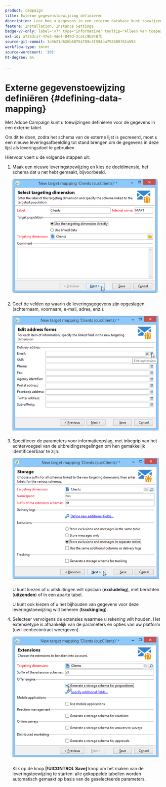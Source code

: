 ```yaml
---
product: campaign
title: Externe gegevenstoewijzing definiëren
description: Leer hoe u gegevens in een externe database kunt toewijzen
feature: Installation, Instance Settings
badge-v7-only: label="v7" type="Informative" tooltip="Alleen van toepassing op Campaign Classic v7"
exl-id: a7253ca7-47e5-4def-849d-3ce1c9b948fb
source-git-commit: 3a9b21d626b60754789c3f594ba798309f62a553
workflow-type: tm+mt
source-wordcount: '201'
ht-degree: 6%

---
```


# Externe gegevenstoewijzing definiëren {#defining-data-mapping}



Met Adobe Campaign kunt u toewijzingen definiëren voor de gegevens in een externe tabel.

Om dit te doen, zodra het schema van de externe lijst is gecreeerd, moet u een nieuwe leveringsafbeelding tot stand brengen om de gegevens in deze lijst als leveringsdoel te gebruiken.

Hiervoor voert u de volgende stappen uit:

1. Maak een nieuwe leveringstoewijzing en kies de doeldimensie, het schema dat u net hebt gemaakt, bijvoorbeeld.

   ![](assets/wf_new_mapping_create_fda.png)

1. Geef de velden op waarin de leveringsgegevens zijn opgeslagen (achternaam, voornaam, e-mail, adres, enz.).

   ![](assets/wf_new_mapping_define_join.png)

1. Specificeer de parameters voor informatieopslag, met inbegrip van het achtervoegsel van de uitbreidingsregelingen om hen gemakkelijk identificeerbaar te zijn.

   ![](assets/wf_new_mapping_define_names.png)

   U kunt kiezen of u uitsluitingen wilt opslaan (**excludelog**), met berichten (**uitzenden**) of in een aparte tabel.

   U kunt ook kiezen of u het bijhouden van gegevens voor deze leveringstoewijzing wilt beheren (**trackinglog**).

1. Selecteer vervolgens de extensies waarmee u rekening wilt houden. Het extensietype is afhankelijk van de parameters en opties van uw platform (uw licentiecontract weergeven).

   ![](assets/wf_new_mapping_define_extensions.png)

   Klik op de knop **[!UICONTROL Save]** knop om het maken van de leveringstoewijzing te starten: alle gekoppelde tabellen worden automatisch gemaakt op basis van de geselecteerde parameters.
